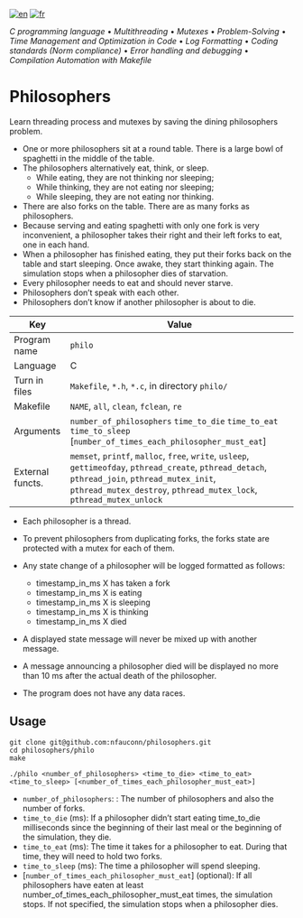 [![en](https://img.shields.io/badge/lang-en-pink.svg)](https://github.com/nfauconn/philosophers/blob/master/README.md)
[![fr](https://img.shields.io/badge/lang-fr-purple.svg)](https://github.com/nfauconn/philosophers/blob/master/README.fr.md)

*C programming language* • *Multithreading* • *Mutexes* • *Problem-Solving* • *Time Management and Optimization in Code* • *Log Formatting* • *Coding standards (Norm compliance)*  • *Error handling and debugging* • *Compilation Automation with Makefile*

# Philosophers

Learn threading process and mutexes by saving the dining philosophers problem.

- One or more philosophers sit at a round table. There is a large bowl of spaghetti in the middle of the table.
- The philosophers alternatively eat, think, or sleep.
  - While eating, they are not thinking nor sleeping;
  - While thinking, they are not eating nor sleeping;
  - While sleeping, they are not eating nor thinking.
- There are also forks on the table. There are as many forks as philosophers.
- Because serving and eating spaghetti with only one fork is very inconvenient, a philosopher takes their right and their left forks to eat, one in each hand.
- When a philosopher has finished eating, they put their forks back on the table and start sleeping. Once awake, they start thinking again. The simulation stops when a philosopher dies of starvation.
- Every philosopher needs to eat and should never starve.
- Philosophers don’t speak with each other.
- Philosophers don’t know if another philosopher is about to die.

| Key | Value |
--|--|
Program name | `philo` 
Language | C
Turn in files | `Makefile`, `*.h`, `*.c`, in directory `philo/` 
Makefile  | `NAME`, `all`, `clean`, `fclean`, `re` 
Arguments  | `number_of_philosophers` `time_to_die` `time_to_eat` `time_to_sleep` [`number_of_times_each_philosopher_must_eat`]
External functs. | `memset`, `printf`, `malloc`, `free`, `write`, `usleep`, `gettimeofday`, `pthread_create`, `pthread_detach`, `pthread_join`, `pthread_mutex_init`, `pthread_mutex_destroy`, `pthread_mutex_lock`, `pthread_mutex_unlock`

- Each philosopher is a thread.
- To prevent philosophers from duplicating forks, the forks state are protected with a mutex for each of them.

- Any state change of a philosopher will be logged formatted as follows:
	- timestamp_in_ms X has taken a fork
	- timestamp_in_ms X is eating
	- timestamp_in_ms X is sleeping
	- timestamp_in_ms X is thinking
	- timestamp_in_ms X died

- A displayed state message will never be mixed up with another message.

- A message announcing a philosopher died will be displayed no more than 10 ms after the actual death of the philosopher.

- The program does not have any data races.

## Usage

```shell
git clone git@github.com:nfauconn/philosophers.git
cd philosophers/philo
make
```

```shell
./philo <number_of_philosophers> <time_to_die> <time_to_eat> <time_to_sleep> [<number_of_times_each_philosopher_must_eat>]
```

- `number_of_philosophers`: : The number of philosophers and also the number of forks.
- `time_to_die` (ms): If a philosopher didn’t start eating time_to_die milliseconds since the beginning of their last meal or the beginning of the simulation, they die.
- `time_to_eat` (ms): The time it takes for a philosopher to eat.  During that time, they will need to hold two forks.
- `time_to_sleep` (ms): The time a philosopher will spend sleeping.
- [`number_of_times_each_philosopher_must_eat`] (optional): If all philosophers have eaten at least number_of_times_each_philosopher_must_eat times, the simulation stops. If not specified, the simulation stops when a philosopher dies.

